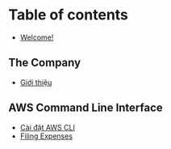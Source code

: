 # Table of contents

* [Welcome!](README.md)

## The Company

* [Giới thiệu](the-company/gioi-thieu.md)

## AWS Command Line Interface

* [Cài đặt AWS CLI](aws-command-line-interface/cai-dat-aws-cli.md)
* [Filing Expenses](aws-command-line-interface/filing-expenses.md)
